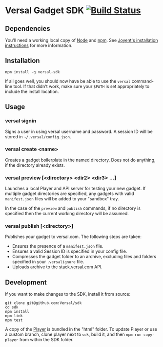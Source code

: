 # Versal Gadget SDK [![Build Status](https://travis-ci.org/Versal/sdk.svg?branch=master)](https://travis-ci.org/Versal/sdk)

## Dependencies

You'll need a working local copy of [Node](http://nodejs.org/) and
[npm](https://www.npmjs.org/). See [Joyent's installation
instructions](http://www.joyent.com/blog/installing-node-and-npm/) for more
information.

## Installation

    npm install -g versal-sdk

If all goes well, you should now have be able to use the `versal` command-line
tool.  If that didn't work, make sure your `$PATH` is set appropriately to
include the install location.

## Usage

### versal signin

Signs a user in using versal username and password. A session ID will be stored
in `~/.versal/config.json`.

### versal create \<name\>

Creates a gadget boilerplate in the named directory. Does not do anything,
if the directory already exists.

### versal preview [\<directory\> \<dir2\> \<dir3\> ...]

Launches a local Player and API server for testing your new gadget. If multiple
gadget directories are specified, any gadgets with valid `manifest.json` files
will be added to your "sandbox" tray.

In the case of the `preview` and `publish` commands, if no directory is
specified then the current working directory will be assumed.

### versal publish [\<directory\>]

Publishes your gadget to versal.com. The following steps are taken:

- Ensures the presence of a `manifest.json` file.
- Ensures a valid Session ID is specified in your config file.
- Compresses the gadget folder to an archive, excluding files and folders
specified in your `.versalignore` file.
- Uploads archive to the stack.versal.com API.

## Development

If you want to make changes to the SDK, install it from source:

    git clone git@github.com:Versal/sdk
    cd sdk
    npm install
    npm link
    npm test

A copy of the [Player](/Versal/player) is bundled in the "html" folder. To
update Player or use a custom branch, clone player next to `sdk`, build it,
and then `npm run copy-player` from within the SDK folder.
